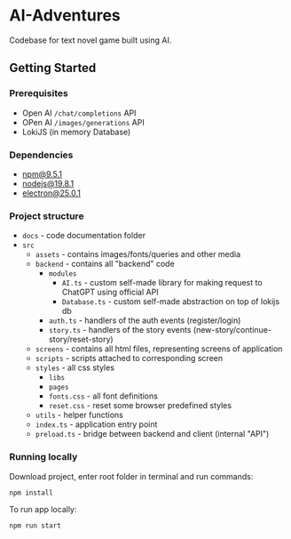 # AI-Adventures
Codebase for text novel game built using AI.

## Getting Started

### Prerequisites

- Open AI `/chat/completions` API
- OPen AI `/images/generations` API
- LokiJS (in memory Database)

### Dependencies

- npm@9.5.1
- nodejs@19.8.1
- electron@25.0.1

### Project structure
- `docs` - code documentation folder
- `src`
  - `assets` - contains images/fonts/queries and other media
  - `backend` - contains all "backend" code 
    - `modules` 
      - `AI.ts` - custom self-made library for making request to ChatGPT using official API
      - `Database.ts` - custom self-made abstraction on top of lokijs db
    - `auth.ts` - handlers of the auth events (register/login)
    - `story.ts` - handlers of the story events (new-story/continue-story/reset-story)
  - `screens` - contains all html files, representing screens of application
  - `scripts` - scripts attached to corresponding screen
  - `styles` - all css styles
    - `libs`
    - `pages`
    - `fonts.css` - all font definitions
    - `reset.css` - reset some browser predefined styles
  - `utils` - helper functions
  - `index.ts` - application entry point
  - `preload.ts` - bridge between backend and client (internal "API")

### Running locally
Download project, enter root folder in terminal and run commands:
```
npm install
```

To run app locally:
```
npm run start
```
